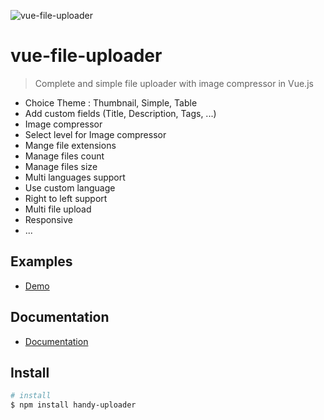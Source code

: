 ![vue-file-uploader](https://img.techpowerup.org/200626/vue-file-uploader038.png)


# vue-file-uploader

> Complete and simple file uploader with image compressor in Vue.js

+ Choice Theme : Thumbnail, Simple, Table
+ Add custom fields (Title, Description, Tags, ...)
+ Image compressor
+ Select level for Image compressor
+ Mange file extensions
+ Manage files count
+ Manage files size
+ Multi languages support
+ Use custom language
+ Right to left support
+ Multi file upload
+ Responsive
+ ...

## Examples
- [Demo](https://friendly-varahamihira-45c09f.netlify.app)

## Documentation
- [Documentation](https://friendly-varahamihira-45c09f.netlify.app/documentation)

## Install
```bash
# install 
$ npm install handy-uploader

